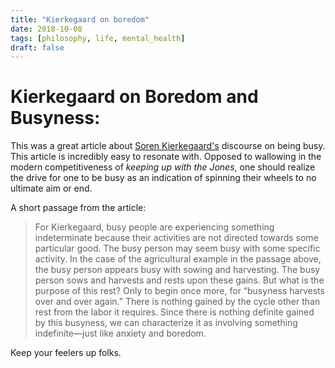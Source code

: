 ```yaml
---
title: "Kierkegaard on boredom"
date: 2018-10-08
tags: [philosophy, life, mental_health]
draft: false
---
```


# Kierkegaard on Boredom and Busyness:

This was a great article about [Soren Kierkegaard's](https://en.wikipedia.org/wiki/Søren_Kierkegaard) discourse
on being busy. This article is incredibly easy to resonate with. Opposed to wallowing in the modern
competitiveness of _keeping up with the Jones_, one should realize the drive for one to be busy
as an indication of spinning their wheels to no ultimate aim or end.  

A short passage from the article:

>For Kierkegaard, busy people are experiencing something indeterminate because their activities are not directed towards some particular good. The busy person may seem busy with some specific activity. In the case of the agricultural example in the passage above, the busy person appears busy with sowing and harvesting. The busy person sows and harvests and rests upon these gains. But what is the purpose of this rest? Only to begin once more, for “busyness harvests over and over again.” There is nothing gained by the cycle other than rest from the labor it requires. Since there is nothing definite gained by this busyness, we can characterize it as involving something indefinite—just like anxiety and boredom.

Keep your feelers up folks.

